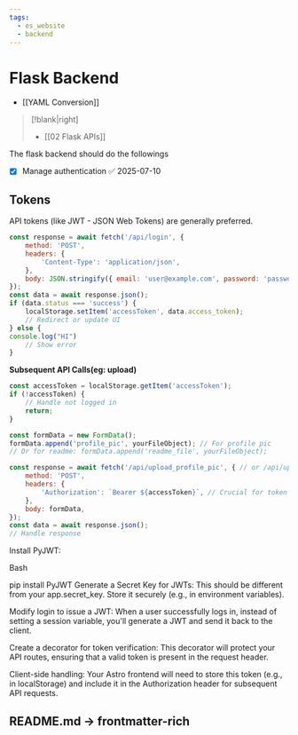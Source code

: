 ```yaml
---
tags:
  - es_website
  - backend
---
```


# Flask Backend 
- [[YAML Conversion]]

>[!blank|right]
>- [[02 Flask APIs]]

The flask backend should do the followings
- [x] Manage authentication ✅ 2025-07-10


## Tokens

API tokens (like JWT - JSON Web Tokens) are generally preferred.
```js
const response = await fetch('/api/login', {
    method: 'POST',
    headers: {
        'Content-Type': 'application/json',
    },
    body: JSON.stringify({ email: 'user@example.com', password: 'password123' }),
});
const data = await response.json();
if (data.status === 'success') {
    localStorage.setItem('accessToken', data.access_token);
    // Redirect or update UI
} else {
console.log("HI")
    // Show error
}
```

**Subsequent API Calls(eg: upload)**
```js
const accessToken = localStorage.getItem('accessToken');
if (!accessToken) {
    // Handle not logged in
    return;
}

const formData = new FormData();
formData.append('profile_pic', yourFileObject); // For profile pic
// Or for readme: formData.append('readme_file', yourFileObject);

const response = await fetch('/api/upload_profile_pic', { // or /api/upload_readme
    method: 'POST',
    headers: {
        'Authorization': `Bearer ${accessToken}`, // Crucial for token auth
    },
    body: formData,
});
const data = await response.json();
// Handle response
```

Install PyJWT:

Bash

pip install PyJWT
Generate a Secret Key for JWTs: This should be different from your app.secret_key. Store it securely (e.g., in environment variables).

Modify login to issue a JWT:
When a user successfully logs in, instead of setting a session variable, you'll generate a JWT and send it back to the client.

Create a decorator for token verification:
This decorator will protect your API routes, ensuring that a valid token is present in the request header.

Client-side handling:
Your Astro frontend will need to store this token (e.g., in localStorage) and include it in the Authorization header for subsequent API requests.
## README.md -> frontmatter-rich
